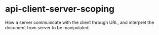 # api-client-server-scoping
How a server communicate with the client through URL, and interpret the document from server to be manipulated.
